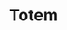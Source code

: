 ---
title: Totem
slug: totem
excerpt: Totem is a simple blogging theme with bold typography to e nsure your content always looks great.
platform: WordPress
group: beans
order: 5
demo_url: https://wp.smokeyfro.com/totem/
repo_url: https://github.com/ThemeButler/tbr-totem
requirements: WordPress 4.x
type: Magazine
release_date: July, 2015
image: /media/themes/totem-thumb.jpg
download_theme: "https://github.com/smokeyfro/sf-files/raw/master/sf-totem.zip"
download_source: "https://github.com/smokeyfro/sf-files/raw/master/sf-totem-source.zip"
gallery:
- /media/themes/totem-1-frontpage.jpg
- /media/themes/totem-2-blog-single.jpg
- /media/themes/totem-3-sidebar-left.jpg
- /media/themes/totem-4-sidebar-right.jpg
- /media/themes/totem-5-opposing-sidebars.jpg
- /media/themes/totem-6-typography.jpg
searchTerms: wordpress, themes, beans
---